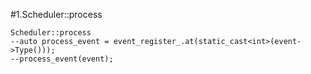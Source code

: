 #1.Scheduler::process

```
Scheduler::process
--auto process_event = event_register_.at(static_cast<int>(event->Type()));
--process_event(event);
```